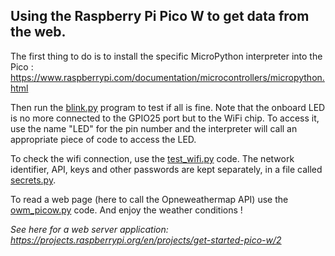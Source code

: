 ## Using the Raspberry Pi Pico W to get data from the web.

The first thing to do is to install the specific MicroPython interpreter into the Pico : https://www.raspberrypi.com/documentation/microcontrollers/micropython.html

Then run the [blink.py](blink.py) program to test if all is fine. Note that the onboard LED is no more connected to the GPIO25 port but to the WiFi chip. To access it, use the name "LED" for the pin number and the interpreter will call an appropriate piece of code to access the LED.

To check the wifi connection, use the [test_wifi.py](test_wifi.py) code. The network identifier, API, keys and other passwords are kept separately, in a file called [secrets.py](secrets.py).

To read a web page (here to call the Opneweathermap API) use the [owm_picow.py](owm_picow.py) code. And enjoy the weather conditions !

*See here for a web server application: https://projects.raspberrypi.org/en/projects/get-started-pico-w/2*
